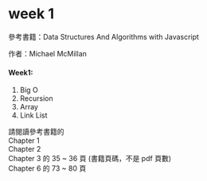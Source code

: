 week 1
===============================

參考書籍：Data Structures And Algorithms with Javascript
           
作者：Michael McMillan

#### Week1:

1. Big O
2. Recursion
3. Array
4. Link List


請閱讀參考書籍的           
Chapter 1          
Chapter 2                    
Chapter 3 的 35 ~ 36 頁 (書籍頁碼，不是 pdf 頁數)                    
Chapter 6 的 73 ~ 80 頁                         